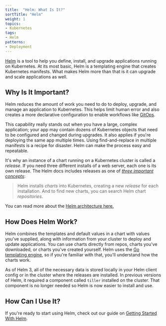 ```yaml
---
title:  "Helm: What Is It?"
sortTitle: "Helm"
weight: 1
topics:
- Kubernetes
tags:
- Helm
patterns:
- Deployment
---
```


[Helm](https://helm.sh) is a tool to help you define, install, and upgrade applications running on Kubernetes. At its most basic, Helm is a templating engine that creates Kubernetes manifests. What makes Helm more than that is it can upgrade and scale applications as well.

## Why Is It Important?

Helm reduces the amount of work you need to do to deploy, upgrade, and manage an application to Kubernetes. This helps limit human error and also creates a more declarative configuration to enable workflows like [GitOps](https://www.weave.works/blog/what-is-gitops-really).

This capability really stands out when you have a large, complex application; your app may contain dozens of Kubernetes objects that need to be configured and changed during upgrades. 
It also applies if you're deploying the same app multiple times. Using find-and-replace in multiple manifests is a recipe for disaster. Helm can make the process easy and repeatable.

It's why an instance of a chart running on a Kubernetes cluster is called a _release_. If you need three different installs of a web server, each one is its own release. The Helm docs includes releases as one of [_three important concepts_](https://helm.sh/docs/intro/using_helm/):  

>Helm installs _charts_ into Kubernetes, creating a new _release_ for each installation. And to find new charts, you can search Helm chart _repositories_.

You can read more about the [Helm architecture here.](https://helm.sh/docs/topics/architecture/)

## How Does Helm Work?

Helm combines the templates and default values in a chart with values you've supplied, along with information from your cluster to deploy and update applications. You can use charts directly from repos, charts you've downloaded, or charts you've created yourself. Helm uses the [Go templating engine](https://golang.org/pkg/text/template/), so if you're familiar with that, you'll understand how the charts work.

As of Helm 3, all of the necessary data is stored locally in your Helm client config or in the cluster where the releases are installed. In previous versions of Helm, it required a component called `tiller` installed on the cluster. That component is no longer needed so Helm is now easier to install and use.

## How Can I Use It?

If you're ready to start using Helm, check out our guide on [Getting Started With Helm](../helm-gs).
